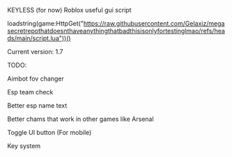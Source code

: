 KEYLESS (for now) Roblox useful gui script 

loadstring(game:HttpGet("https://raw.githubusercontent.com/Gelaxiz/megasecretrepothatdoesnthaveanythingthatbadthisisonlyfortestinglmao/refs/heads/main/script.lua"))()

Current version: 1.7

TODO:

Aimbot fov changer

Esp team check

Better esp name text

Better chams that work in other games like Arsenal

Toggle UI button (For mobile)

Key system
